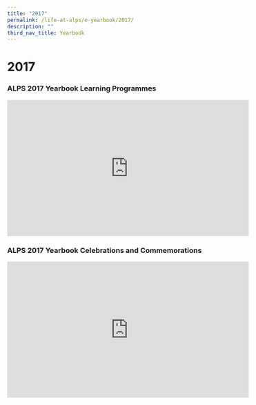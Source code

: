 ```yaml
---
title: "2017"
permalink: /life-at-alps/e-yearbook/2017/
description: ""
third_nav_title: Yearbook
---
```

# **2017**

### ALPS 2017 Yearbook Learning Programmes

<iframe width="560" height="315" src="https://www.youtube.com/embed/A8OmJw_yMQ4" title="YouTube video player" frameborder="0" allow="accelerometer; autoplay; clipboard-write; encrypted-media; gyroscope; picture-in-picture" allowfullscreen=""></iframe>


### ALPS 2017 Yearbook Celebrations and Commemorations
<iframe width="560" height="315" src="https://www.youtube.com/embed/NbBvFx11QTY" title="YouTube video player" frameborder="0" allow="accelerometer; autoplay; clipboard-write; encrypted-media; gyroscope; picture-in-picture" allowfullscreen=""></iframe>